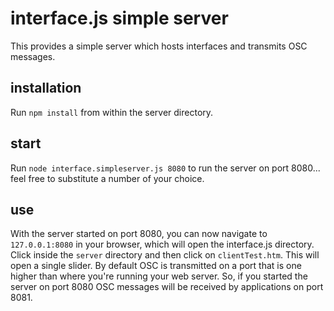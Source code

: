 # interface.js simple server

This provides a simple server which hosts interfaces and transmits OSC messages.

## installation

Run `npm install` from within the server directory.

## start

Run `node interface.simpleserver.js 8080` to run the server on port 8080... feel free to substitute a number of your choice.

## use

With the server started on port 8080, you can now navigate to `127.0.0.1:8080` in your browser, which will open the interface.js directory. Click inside the `server` directory and then click on `clientTest.htm`. This will open a single slider. By default OSC is transmitted on a port that is one higher than where you're running your web server. So, if you started the server on port 8080 OSC messages will be received by applications on port 8081.
